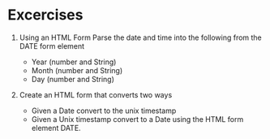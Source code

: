 # Excercises

1. Using an HTML Form Parse the date and time into the following from the DATE form element
    - Year (number and String)
    - Month (number and String)
    - Day (number and String)

2. Create an HTML form that converts two ways
    - Given a Date convert to the unix timestamp
    - Given a Unix timestamp convert to a Date using the HTML form element DATE.